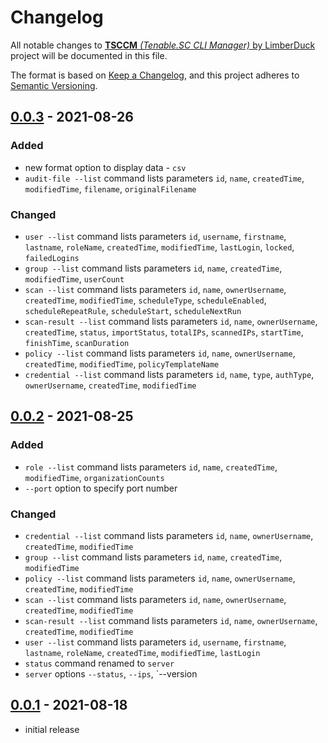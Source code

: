 # Changelog

All notable changes to [**TSCCM** *(Tenable.SC CLI Manager)* by LimberDuck][1] project will be documented in this file.

The format is based on [Keep a Changelog](https://keepachangelog.com/en/1.0.0/),
and this project adheres to [Semantic Versioning](https://semver.org/spec/v2.0.0.html).

## [0.0.3] - 2021-08-26

### Added

- new format option to display data - `csv`
- `audit-file --list` command lists parameters `id`, `name`, `createdTime`, `modifiedTime`, `filename`, `originalFilename`

### Changed

- `user --list` command lists parameters `id`, `username`, `firstname`, `lastname`, `roleName`, `createdTime`, `modifiedTime`, `lastLogin`, `locked`, `failedLogins`
- `group --list` command lists parameters `id`, `name`, `createdTime`, `modifiedTime`, `userCount`
- `scan --list` command lists parameters `id`, `name`, `ownerUsername`, `createdTime`, `modifiedTime`, `scheduleType`, `scheduleEnabled`, `scheduleRepeatRule`, `scheduleStart`, `scheduleNextRun`
- `scan-result --list` command lists parameters `id`, `name`, `ownerUsername`, `createdTime`, `status`, `importStatus`, `totalIPs`, `scannedIPs`, `startTime`, `finishTime`, `scanDuration`
- `policy --list` command lists parameters `id`, `name`, `ownerUsername`, `createdTime`, `modifiedTime`, `policyTemplateName`
- `credential --list` command lists parameters `id`, `name`, `type`, `authType`, `ownerUsername`, `createdTime`, `modifiedTime`

## [0.0.2] - 2021-08-25

### Added

- `role --list` command lists parameters `id`, `name`, `createdTime`, `modifiedTime`, `organizationCounts`
- `--port` option to specify port number

### Changed

- `credential --list` command lists parameters `id`, `name`, `ownerUsername`, `createdTime`, `modifiedTime`
- `group --list` command lists parameters `id`, `name`, `createdTime`, `modifiedTime`
- `policy --list` command lists parameters `id`, `name`, `ownerUsername`, `createdTime`, `modifiedTime`
- `scan --list` command lists parameters `id`, `name`, `ownerUsername`, `createdTime`, `modifiedTime`
- `scan-result --list` command lists parameters `id`, `name`, `ownerUsername`, `createdTime`, `modifiedTime`
- `user --list` command lists parameters `id`, `username`, `firstname`, `lastname`, `roleName`, `createdTime`, `modifiedTime`, `lastLogin`
- `status` command renamed to `server`
- `server` options `--status`, `--ips`, `--version

## [0.0.1] - 2021-08-18

- initial release


[0.0.3]: https://github.com/LimberDuck/tsccm/compare/v0.0.2...v0.0.3
[0.0.2]: https://github.com/LimberDuck/tsccm/compare/v0.0.1...v0.0.2
[0.0.1]: https://github.com/LimberDuck/tsccm/releases/tag/v0.0.1

[1]: https://github.com/LimberDuck/tsccm
